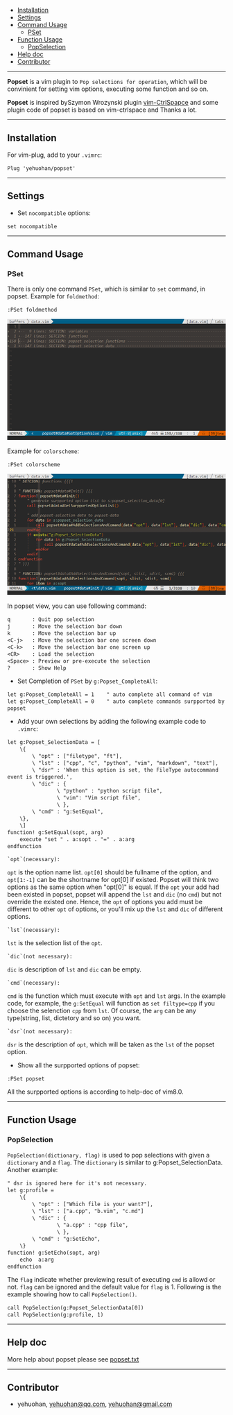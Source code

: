 
 - [Installation](#1)
 - [Settings](#2)
 - [Command Usage](#3)
    - [PSet](#3.1)
 - [Function Usage](#4)
    - [PopSelection](#4.1)
 - [Help doc](#5)
 - [Contributor](#6)

---

**Popset** is a vim plugin to `Pop selections for operation`, which will be convinient for setting vim options, executing some function and so on.

**Popset** is inspired bySzymon Wrozynski plugin [vim-CtrlSpapce](https://github.com/vim-ctrlspace/vim-ctrlspace) and some plugin code of popset is based on vim-ctrlspace and Thanks a lot.


---
<h2 id="1">Installation</h2>

For vim-plug, add to your `.vimrc`:

```vim
Plug 'yehuohan/popset'
```

---
<h2 id="2">Settings</h2>

 - Set `nocompatible` options:

```vim
set nocompatible
```

---
<h2 id="3">Command Usage</h2>

<h3 id="3.1">PSet</h3>

There is only one command `PSet`, which is similar to `set` command, in popset.
Example for `foldmethod`:

```
:PSet foldmethod
```

![PopsetEx](popset1.gif)

Example for `colorscheme`:
```
:PSet colorscheme
```
![PopsetEx](popset2.gif)


In popset view, you can use following command:

```    
q       : Quit pop selection
j       : Move the selection bar down
k       : Move the selection bar up
<C-j>   : Move the selection bar one screen down
<C-k>   : Move the selection bar one screen up
<CR>    : Load the selection
<Space> : Preview or pre-execute the selection
?       : Show Help
```

 - Set Completion of `PSet` by `g:Popset_CompleteAll`:

```vim
let g:Popset_CompleteAll = 1    " auto complete all command of vim
let g:Popset_CompleteAll = 0    " auto complete commands surpported by popset
```

 - Add your own selections by adding the following example code to `.vimrc`:

```vim
let g:Popset_SelectionData = [
    \{
        \ "opt" : ["filetype", "ft"],
        \ "lst" : ["cpp", "c", "python", "vim", "markdown", "text"],
        \ "dsr" : 'When this option is set, the FileType autocommand event is triggered.',
        \ "dic" : {
                \ "python" : "python script file",
                \ "vim": "Vim script file",
                \ },
        \ "cmd" : "g:SetEqual",
    \},
    \]
function! g:SetEqual(sopt, arg)
    execute "set " . a:sopt . "=" . a:arg
endfunction
```

    `opt`(necessary):

`opt` is the option name list. `opt[0]` should be fullname of the option, and `opt[1:-1]` can be the shortname for opt[0] if existed. Popset will think two options as the same option when "opt[0]" is equal. If the `opt` your add had been existed in popset, popset will append the `lst` and `dic` (no `cmd`) but not override the existed one. Hence, the `opt` of options you add must be different to other `opt` of options, or you'll mix up the `lst` and `dic` of different options.

    `lst`(necessary):

`lst` is the selection list of the `opt`.

    `dic`(not necessary):

`dic` is description of `lst` and `dic` can be empty.

    `cmd`(necessary):

`cmd` is the function which must execute with `opt` and `lst` args. In the example code, for example, the `g:SetEqual` will function as `set filtype=cpp` if you choose the selenction `cpp` from `lst`. Of course, the `arg` can be any type(string, list, dictetory and so on) you want.

    `dsr`(not necessary):

`dsr` is the description of `opt`, which will be taken as the `lst` of the popset option.


 - Show all the surpported options of popset:

```vim
:PSet popset
```

All the surpported options is according to help-doc of vim8.0.


---
<h2 id="4">Function Usage</h2>

<h3 id="4.1">PopSelection</h3>

`PopSelection(dictionary, flag)` is used to pop selections with given a `dictionary` and a `flag`.
The `dictionary` is similar to g:Popset_SelectionData. Another example:

```vim
" dsr is ignored here for it's not necessary.
let g:profile = 
    \{
        \ "opt" : ["Which file is your want?"],
        \ "lst" : ["a.cpp", "b.vim", "c.md"]
        \ "dic" : {
                \ "a.cpp" : "cpp file",
                \ },
        \ "cmd" : "g:SetEcho",
    \}
function! g:SetEcho(sopt, arg)
    echo  a:arg
endfunction
```

The `flag` indicate whether previewing result of executing `cmd` is allowd or not. `flag` can be ignored and the default value for `flag` is 1.
Following is the example showing how to call `PopSelection()`.

```vim
call PopSelection(g:Popset_SelectionData[0])
call PopSelection(g:profile, 1)
```

---
<h2 id="5">Help doc</h2>

More help about popset please see [popset.txt](https://github.com/yehuohan/popset/blob/master/doc/popset.txt)

---
<h2 id="6">Contributor</h2>

 - yehuohan, yehuohan@qq.com, yehuohan@gmail.com


